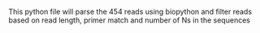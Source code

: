 This python file will parse the 454 reads using biopython and filter reads based on read length, primer match
and number of Ns in the sequences
